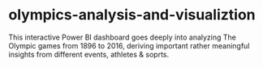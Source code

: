 # olympics-analysis-and-visualiztion
This interactive Power BI dashboard goes deeply into analyzing The Olympic games from 1896 to 2016, deriving important rather meaningful insights from different events, athletes &amp; soprts.
